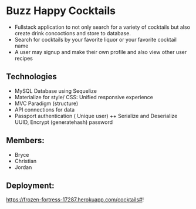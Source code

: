 # Buzz Happy Cocktails
- Fullstack application to not only search for a variety of cocktails but also create drink concoctions and store to database.
- Search for cocktails by your favorite liquor or your favorite cocktail name
- A user may signup and make their own profile and also view other user recipes 

## Technologies
+ MySQL Database using Sequelize 
+ Materialize for style/ CSS: Unified responsive experience 
+ MVC Paradigm (structure) 
+ API connections for data
+ Passport authentication ( Unique user)
++ Serialize and Deserialize UUID,  Encrypt (generatehash) password


## Members:
- Bryce
- Christian 
- Jordan

## Deployment:
https://frozen-fortress-17287.herokuapp.com/cocktails#!
